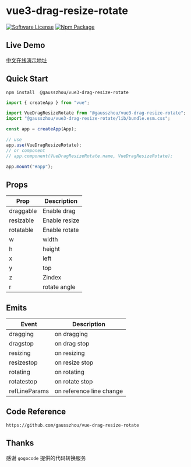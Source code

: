# vue3-drag-resize-rotate

[![Software License](https://img.shields.io/badge/license-MIT-brightgreen.svg?style=flat-square)](LICENSE) [![Npm Package](https://img.shields.io/npm/v/@gausszhou/vue3-drag-resize-rotate.svg)](https://www.npmjs.com/package/@gausszhou/vue3-drag-resize-rotate)

## Live Demo

[中文在线演示地址](https://gausszhou.github.io/vue3-drag-resize-rotate)

## Quick Start

```shell
npm install  @gausszhou/vue3-drag-resize-rotate
```

```js
import { createApp } from "vue";

import VueDragResizeRotate from "@gausszhou/vue3-drag-resize-rotate";
import "@gausszhou/vue3-drag-resize-rotate/lib/bundle.esm.css";

const app = createApp(App);

// use
app.use(VueDragResizeRotate);
// or component
// app.component(VueDragResizeRotate.name, VueDragResizeRotate);

app.mount("#app");
```

## Props

| Prop      | Description   |
| --------- | ------------- |
| draggable | Enable drag   |
| resizable | Enable resize |
| rotatable | Enable rotate |
| w         | width         |
| h         | height        |
| x         | left          |
| y         | top           |
| z         | Zindex        |
| r         | rotate angle  |

## Emits

| Event          | Description              |
| ------------- | ------------------------ |
| dragging      | on dragging              |
| dragstop      | on drag stop             |
| resizing      | on resizing              |
| resizestop    | on resize stop           |
| rotating      | on rotating              |
| rotatestop    | on rotate stop           |
| refLineParams | on reference line change |

## Code Reference

```shell
https://github.com/gausszhou/vue-drag-resize-rotate
```

## Thanks

感谢 `gogocode` 提供的代码转换服务
